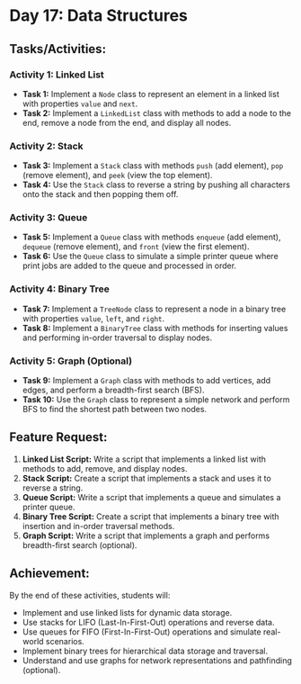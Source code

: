 # Day 17: Data Structures

## Tasks/Activities:

### Activity 1: Linked List
- **Task 1:** Implement a `Node` class to represent an element in a linked list with properties `value` and `next`.
- **Task 2:** Implement a `LinkedList` class with methods to add a node to the end, remove a node from the end, and display all nodes.

### Activity 2: Stack
- **Task 3:** Implement a `Stack` class with methods `push` (add element), `pop` (remove element), and `peek` (view the top element).
- **Task 4:** Use the `Stack` class to reverse a string by pushing all characters onto the stack and then popping them off.

### Activity 3: Queue
- **Task 5:** Implement a `Queue` class with methods `enqueue` (add element), `dequeue` (remove element), and `front` (view the first element).
- **Task 6:** Use the `Queue` class to simulate a simple printer queue where print jobs are added to the queue and processed in order.

### Activity 4: Binary Tree
- **Task 7:** Implement a `TreeNode` class to represent a node in a binary tree with properties `value`, `left`, and `right`.
- **Task 8:** Implement a `BinaryTree` class with methods for inserting values and performing in-order traversal to display nodes.

### Activity 5: Graph (Optional)
- **Task 9:** Implement a `Graph` class with methods to add vertices, add edges, and perform a breadth-first search (BFS).
- **Task 10:** Use the `Graph` class to represent a simple network and perform BFS to find the shortest path between two nodes.

## Feature Request:
1. **Linked List Script:** Write a script that implements a linked list with methods to add, remove, and display nodes.
2. **Stack Script:** Create a script that implements a stack and uses it to reverse a string.
3. **Queue Script:** Write a script that implements a queue and simulates a printer queue.
4. **Binary Tree Script:** Create a script that implements a binary tree with insertion and in-order traversal methods.
5. **Graph Script:** Write a script that implements a graph and performs breadth-first search (optional).

## Achievement:
By the end of these activities, students will:
- Implement and use linked lists for dynamic data storage.
- Use stacks for LIFO (Last-In-First-Out) operations and reverse data.
- Use queues for FIFO (First-In-First-Out) operations and simulate real-world scenarios.
- Implement binary trees for hierarchical data storage and traversal.
- Understand and use graphs for network representations and pathfinding (optional).
